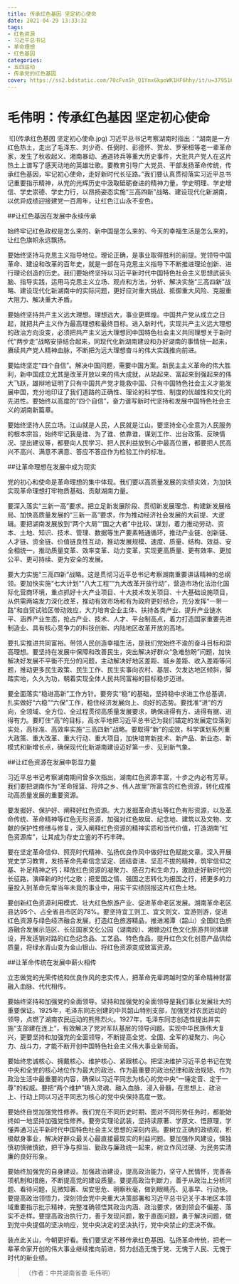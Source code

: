 ```yaml
---
title: 传承红色基因 坚定初心使命
date: 2021-04-29 13:33:32
tags:
- 红色资源
- 习近平总书记
- 革命理想
- 红色基因
categories:
- 五四运动
- 传承党的红色基因
cover: https://ss2.bdstatic.com/70cFvnSh_Q1YnxGkpoWK1HF6hhy/it/u=3795164832,1761336654&fm=26&gp=0.jpg
---
```


# 毛伟明：传承红色基因 坚定初心使命

​		![](传承红色基因 坚定初心使命.jpg)
		习近平总书记考察湖南时指出：“湖南是一方红色热土，走出了毛泽东、刘少奇、任弼时、彭德怀、贺龙、罗荣桓等老一辈革命家，发生了秋收起义、湘南暴动、通道转兵等重大历史事件，大批共产党人在这片热土上谱写了感天动地的英雄壮歌。要教育引导广大党员、干部发扬革命传统，传承红色基因，牢记初心使命，走好新时代长征路。”我们要认真贯彻落实习近平总书记重要指示精神，从党的光辉历史中汲取砥砺奋进的精神力量，学史明理、学史增信、学史崇德、学史力行，以昂扬姿态实施“三高四新”战略、建设现代化新湖南，以优异成绩迎接建党一百周年，让红色江山永不变色。

##让红色基因在发展中永续传承

始终牢记红色政权是怎么来的、新中国是怎么来的、今天的幸福生活是怎么来的，让红色旗帜永远飘扬。

要始终坚持马克思主义指导地位。理论正确，是事业取得胜利的前提。党领导中国革命、建设和改革的百年史，就是一部在马克思主义指导下不断推进理论创新、进行理论创造的历史。我们要始终坚持以习近平新时代中国特色社会主义思想武装头脑、指导实践，运用马克思主义立场、观点和方法，分析、解决实施“三高四新”战略、建设现代化新湖南中的实际问题，更好应对重大挑战、抵御重大风险、克服重大阻力、解决重大矛盾。

要始终坚持共产主义远大理想。理想远大，事业更辉煌。中国共产党从成立之日起，就把共产主义作为最高理想和最终目标。进入新时代，实现共产主义远大理想的政治方向没变，必须把共产主义远大理想同中国特色社会主义共同理想关于新时代“两步走”战略安排结合起来，同现代化新湖南建设和办好湖南的事情统一起来，赓续共产党人精神血脉，不断把为远大理想奋斗的伟大实践推向前进。

要始终坚定“四个自信”。解决中国问题，需要中国方案。新民主主义革命的伟大胜利，新中国成立尤其是改革开放以来的伟大成就，从站起来、富起来到强起来的伟大飞跃，雄辩地证明了只有中国共产党才能救中国、只有中国特色社会主义才能发展中国，充分地印证了我们道路的正确性、理论的科学性、制度的优越性和文化的先进性。要始终以高度的“四个自信”，奋力谱写新时代坚持和发展中国特色社会主义的湖南新篇章。

要始终坚持人民立场。江山就是人民，人民就是江山。要坚持全心全意为人民服务的根本宗旨，始终牢记我是谁、为了谁、依靠谁，谋划工作、出台政策、反映情况、提出建议等，都要向人民学习、把人民利益放到心中最高位置，都要把人民高兴不高兴、满意不满意、答应不答应作为检验工作的标准。

##让革命理想在发展中成为现实

党的初心和使命是革命理想的集中体现。我们要以高质量发展的实绩实效，为加快实现革命理想打牢物质基础、贡献湖南力量。

要深入落实“三新一高”要求。把立足新发展阶段、贯彻新发展理念、构建新发展格局、加快高质量发展的“三新一高”要求，作为推动经济社会发展的大前提、大逻辑。要把湖南发展放到“两个大局”“国之大者”中比较、谋划，着力推动劳动、资本、土地、知识、技术、管理、数据等生产要素畅通循环，推动产业链、创新链、人才链、资金链、价值链良性互动，推动发展规模、速度、质量、结构、效益、安全相统一，推动质量变革、效率变革、动力变革，实现更高质量、更有效率、更加公平、更可持续、更为安全的发展。

要大力实施“三高四新”战略。这是贯彻习近平总书记考察湖南重要讲话精神的总纲领。要加快实施“七大计划”“八大工程”“九大改革开放行动”，营造市场化法治化国际化营商环境，重点抓好十大产业项目、十大技术攻关项目、十大基础设施项目，从供需两端发力深化改革，推动有效市场和有为政府更好结合，充分发挥“一带一路”和自贸试验区带动效应，大力培育企业主体、扶持各类产业、提升产业链水平、涵养产业生态，抢占产业、技术、人才、平台制高点，着力打造国家重要先进制造业、具有核心竞争力的科技创新、内陆地区改革开放的高地。

要扎实推进共同富裕。带领人民创造幸福生活，是我们党始终不渝的奋斗目标和崇高理想。要坚持在发展中保障和改善民生，突出解决好群众“急难愁盼”问题，加快解决好发展不平衡不充分的问题，主动解决好地区差距、城乡差距、收入差距等问题，推动更多民生政策、民生工作、民生实事向农村、基层、欠发达地区倾斜，脚踏实地，久久为功，朝着实现全体人民共同富裕的目标稳步迈进。

要全面落实“稳进高新”工作方针。要夯实“稳”的基础，坚持稳中求进工作总基调，扎实做好“六稳”“六保”工作，稳住经济发展向上、向好的态势。要找准“进”的方向，全领域、全方位、全过程贯彻高质量发展要求，确保进得有方、进得有据、进得有力。要盯住“高”的目标，高水平地把习近平总书记为我们锚定的发展定位落到实处，高标准、高效率实施“三高四新”战略。要取得“新”的成效，科学谋划系列重大政策、重大改革、重大行动、重大项目，加快培育新技术、新产品、新业态、新模式和新增长点，确保现代化新湖南建设迈好第一步、见到新气象。

##让红色资源在发展中彰显力量

习近平总书记考察湖南期间曾多次指出，湖南红色资源丰富，十步之内必有芳草。我们要把湖南作为“革命摇篮、将帅之乡、伟人故里”所富含的红色资源，转化成推动高质量发展的重要资源。

要发掘好、保护好、阐释好红色资源。大力发掘革命遗址等红色有形资源，以及革命传统、革命精神等红色无形资源，加强对红色故居、纪念地、建筑以及文物、文献的保护性修缮与修复，深入阐释红色资源的精神实质和当代价值，打造湖南“红色资源库”，让其成为存史立鉴的不朽丰碑。

要在坚定革命信仰、照亮时代精神、弘扬优良作风中做好红色赋能文章。深入开展党史学习教育，发扬革命先辈信念坚定、团结奋进、坚忍不拔的精神，筑牢信仰之基、补足精神之钙；释放红色资源的凝聚力、感召力和生命力，激励走好新时代的长征路，演绎新的时代之歌；把爱国之情、强国之志转化为报国之行，把更多的力量投入到革命先辈当年未竟的事业中，用实干实绩回报这片红色土地。

要创新红色资源利用模式、壮大红色旅游产业、促进革命老区发展。湖南革命老区县达95个、占全省县市区的78%。要坚持宜工则工、宜文则文、宜游则游，促进红色资源与绿色经济融合发展，打造红色旅游精品，推进湘潭（韶山）全国红色旅游融合发展示范区、长征国家文化公园（湖南段）、湘赣边红色文化旅游共同体建设，开发适销对路的红色纪念品、工艺品、特色食品，提升红色文化创意产品供给质量，将绿水青山变为金山银山、将红色资源变成致富资源。

##让革命传统在发展中薪火相传

立志做党的光荣传统和优良作风的忠实传人，把革命先辈跨越时空的革命精神财富融入血脉、代代相传。

要始终坚持和加强党的全面领导。坚持和加强党的全面领导是我们事业发展壮大的重要保证。1925年，毛泽东同志创建的中共韶山特别支部，加强党对农民运动的领导，点燃了湖南农民运动的熊熊烈火。1927年，毛泽东同志创造性提出并实施“支部建在连上”，有效解决了党对军队基层的领导问题。实现中华民族伟大复兴，更要坚持和加强党的全面领导，不断提高全党、全国、全军的凝聚力、向心力、战斗力，才能不断开创中国特色社会主义伟大事业新局面。

要始终忠诚核心、拥戴核心、维护核心、紧跟核心。把坚决维护习近平总书记在党中央和全党的核心地位作为最大的政治、作为最重要的政治纪律和政治规矩、作为政治生活中最重要的内容，确保以习近平同志为核心的党中央“一锤定音、定于一尊”的权威。要把“两个维护”铸入灵魂、融入血脉、浸入骨髓，在思想上、政治上、行动上同以习近平同志为核心的党中央保持高度一致。

要始终自觉加强党性修养。我们党在不同历史时期、面对不同形势任务时，都能始终如一地坚持加强党性修养。要夯实理论武装，坚持读原著、学原文、悟原理，学懂弄通习近平新时代中国特色社会主义思想的深刻内涵。要树立正确的政绩观，积极献身事业，解决好群众最关心最直接最现实的利益问题。要加强作风建设，慎独慎初慎微慎欲，把干净与担当、勤政与廉政统一起来，树立作风过硬、为民务实清廉的良好形象。

要始终加强党的自身建设。加强政治建设，提高政治能力，坚守人民情怀，完善各项机制和措施，不断提高党的建设质量。要提高政治判断力，善于从政治上分析问题、看待问题，见微知著、居安思危、明察秋毫，做到眼睛亮、见事早、行动快。要提高政治领悟力，深刻领会党中央重大决策部署和习近平总书记关于本地区本领域重要指示批示精神，完整准确领悟其政治内涵、政治要求，做到领会不偏差、落实不走样。要提高政治执行力，善于发现问题，敢于直面问题，勇于解决问题，做到党中央提倡的坚决响应，党中央决定的坚决执行，党中央禁止的坚决不做。

装点此关山，今朝更好看。我们要坚定不移传承红色基因、弘扬革命传统，把老一辈革命家开创的伟大事业继续推向前进，努力创造无愧于党、无愧于人民、无愧于时代的新业绩。

> （作者：中共湖南省委 毛伟明）